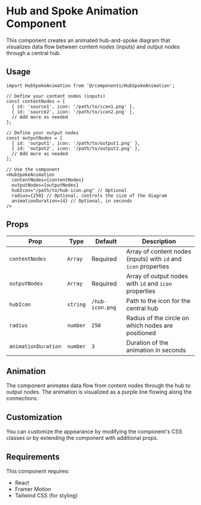 # Hub and Spoke Animation Component

This component creates an animated hub-and-spoke diagram that visualizes data flow between content nodes (inputs) and output nodes through a central hub.

## Usage

```tsx
import HubSpokeAnimation from '@/components/HubSpokeAnimation';

// Define your content nodes (inputs)
const contentNodes = [
  { id: 'source1', icon: '/path/to/icon1.png' },
  { id: 'source2', icon: '/path/to/icon2.png' },
  // Add more as needed
];

// Define your output nodes
const outputNodes = [
  { id: 'output1', icon: '/path/to/output1.png' },
  { id: 'output2', icon: '/path/to/output2.png' },
  // Add more as needed
];

// Use the component
<HubSpokeAnimation 
  contentNodes={contentNodes}
  outputNodes={outputNodes}
  hubIcon="/path/to/hub-icon.png" // Optional
  radius={250} // Optional, controls the size of the diagram
  animationDuration={4} // Optional, in seconds
/>
```

## Props

| Prop | Type | Default | Description |
|------|------|---------|-------------|
| `contentNodes` | `Array` | Required | Array of content nodes (inputs) with `id` and `icon` properties |
| `outputNodes` | `Array` | Required | Array of output nodes with `id` and `icon` properties |
| `hubIcon` | `string` | `/hub-icon.png` | Path to the icon for the central hub |
| `radius` | `number` | `250` | Radius of the circle on which nodes are positioned |
| `animationDuration` | `number` | `3` | Duration of the animation in seconds |

## Animation

The component animates data flow from content nodes through the hub to output nodes. The animation is visualized as a purple line flowing along the connections.

## Customization

You can customize the appearance by modifying the component's CSS classes or by extending the component with additional props.

## Requirements

This component requires:
- React
- Framer Motion
- Tailwind CSS (for styling) 